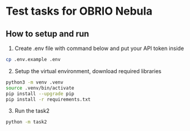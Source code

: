 # Test tasks for OBRIO Nebula

## How to setup and run

1. Create .env file with command below and put your API token inside
```bash
cp .env.example .env
```

2. Setup the virtual environment, download required libraries
```bash
python3 -m venv .venv
source .venv/bin/activate
pip install --upgrade pip
pip install -r requirements.txt
```

3. Run the task2
```bash
python -m task2